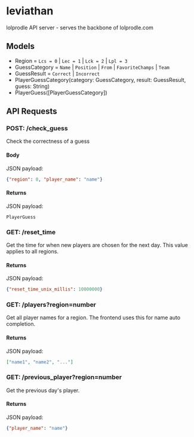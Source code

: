 # leviathan

lolprodle API server - serves the backbone of lolprodle.com

## Models

- Region = `Lcs = 0` | `Lec = 1` | `Lck = 2` | `Lpl = 3`
- GuessCategory = `Name` | `Position` | `From` | `FavoriteChamps` | `Team`
- GuessResult = `Correct` | `Incorrect`
- PlayerGuessCategory(category: GuessCategory, result: GuessResult, guess: String)
- PlayerGuess([PlayerGuessCategory])

## API Requests

### POST: /check_guess

Check the correctness of a guess

#### Body 

JSON payload: 
```json
{"region": 0, "player_name": "name"}
```

#### Returns

JSON payload: 
```
PlayerGuess
```

### GET: /reset_time

Get the time for when new players are chosen for the next day. This value applies to all regions.

#### Returns

JSON payload: 
```json
{"reset_time_unix_millis": 10000000}
```

### GET: /players?region=number

Get all player names for a region. The frontend uses this for name auto completion.

#### Returns

JSON payload: 
```json
["name1", "name2", "..."]
```

### GET: /previous_player?region=number

Get the previous day's player.

#### Returns

JSON payload: 
```json
{"player_name": "name"}
```

